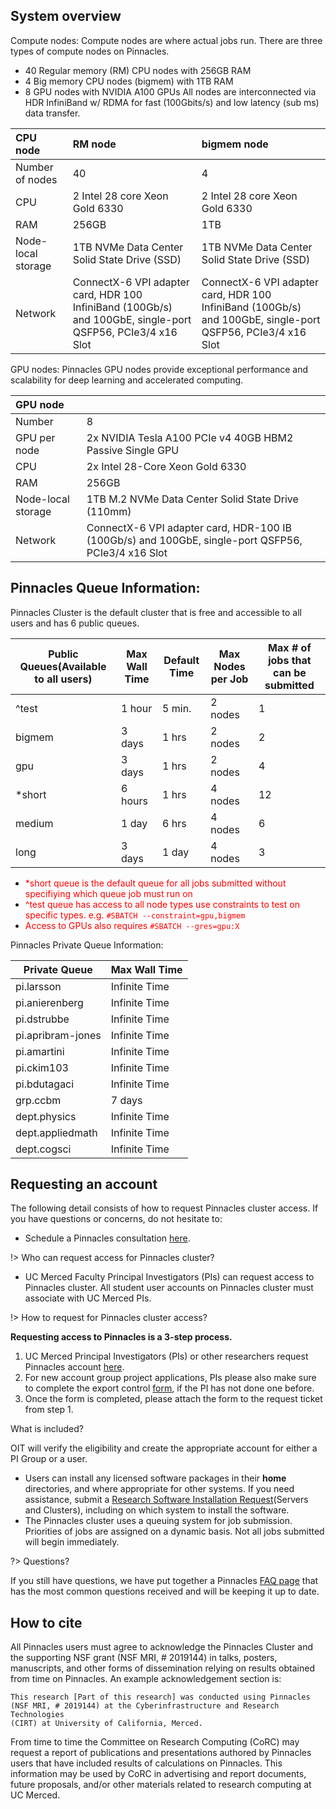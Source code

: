 ## System overview
Compute nodes: Compute nodes are where actual jobs run. There are three types of compute nodes on Pinnacles.
* 40 Regular memory (RM) CPU nodes with 256GB RAM
* 4 Big memory CPU nodes (bigmem) with 1TB RAM
* 8 GPU nodes with NVIDIA A100 GPUs
All nodes are interconnected via HDR InfiniBand w/ RDMA for fast (100Gbits/s) and low latency (sub ms) data transfer.

|     CPU node            | RM node                        | bigmem node                    |
|:----------------|:-------------------------------|:-------------------------------|
| Number of nodes | 40                             | 4                              |
| CPU             | 2 Intel 28 core Xeon Gold 6330 | 2 Intel 28 core Xeon Gold 6330 |
| RAM             | 256GB | 1TB|
| Node-local storage             | 1TB NVMe Data Center Solid State Drive (SSD) | 1TB NVMe Data Center Solid State Drive (SSD)|
| Network             | ConnectX-6 VPI adapter card, HDR 100 InfiniBand (100Gb/s) and 100GbE, single-port QSFP56, PCIe3/4 x16 Slot| ConnectX-6 VPI adapter card, HDR 100 InfiniBand (100Gb/s) and 100GbE, single-port QSFP56, PCIe3/4 x16 Slot|

GPU nodes: Pinnacles GPU nodes provide exceptional performance and scalability for deep learning and accelerated computing.

| GPU node     |                                                           |
|:-------------|:----------------------------------------------------------|
| Number       | 8                                                         |
| GPU per node | 2x NVIDIA Tesla A100 PCIe v4 40GB HBM2 Passive Single GPU |
| CPU          | 2x Intel 28-Core Xeon Gold 6330                           |
| RAM          | 256GB                                                     |
| Node-local storage|1TB M.2 NVMe Data Center Solid State Drive (110mm)|
|Network|ConnectX-6 VPI adapter card, HDR-100 IB (100Gb/s) and 100GbE, single-port QSFP56, PCIe3/4 x16 Slot|

## Pinnacles Queue Information:
Pinnacles Cluster is the default cluster that is free and accessible to all users and has 6 public queues. 

| Public Queues(Available to all users)| Max Wall Time | Default Time | Max Nodes per Job | Max # of jobs that can be submitted | 
| -------------------------------------|---------------|--------------|-------------------|-------------------------------------|
| ^test | 1 hour | 5 min. | 2 nodes | 1 |
| bigmem | 3 days | 1 hrs | 2 nodes | 2 | 
| gpu | 3 days | 1 hrs | 2 nodes | 4 | 
| *short | 6 hours | 1 hrs | 4 nodes | 12 |
| medium | 1 day | 6 hrs | 4 nodes | 6 |
| long | 3 days | 1 day |  4 nodes | 3 | 

* <span style="color: red;">\*short queue is the default queue for all jobs submitted without specifiying which queue job must run on </span>
* <span style="color: red;">^test queue has access to all node types use constraints to test on specific types. e.g. `#SBATCH --constraint=gpu,bigmem` </span>
* <span style="color: red;"> Access to GPUs also requires `#SBATCH --gres=gpu:X` </span>

Pinnacles Private Queue Information: 

| Private Queue| Max Wall Time |
| -------------------------------------|---------------|
| pi.larsson|  Infinite Time | 
| pi.anierenberg | Infinite Time |
| pi.dstrubbe | Infinite Time |
| pi.apribram-jones | Infinite Time | 
| pi.amartini | Infinite Time | 
| pi.ckim103 | Infinite Time | 
| pi.bdutagaci | Infinite Time |
| grp.ccbm | 7 days |
| dept.physics | Infinite Time |
| dept.appliedmath | Infinite Time |
| dept.cogsci | Infinite Time |


## Requesting an account  <!-- {docsify-ignore} -->

The following detail consists of how to request Pinnacles cluster access. If you have questions or concerns, do not hesitate to:
* Schedule a Pinnacles consultation [here](https://arrangr.com/sarvani/facultyconsult). 

!> Who can request access for Pinnacles cluster?
* UC Merced Faculty Principal Investigators (PIs) can request access to Pinnacles cluster. All student user accounts on Pinnacles cluster must associate with UC Merced PIs.

!> How to request for Pinnacles cluster access?

__Requesting access to Pinnacles is a 3-step process.__
1. UC Merced Principal Investigators (PIs) or other researchers request Pinnacles account [here](https://ucmerced.service-now.com/servicehub?id=public_kb_article&sys_id=643ea9ff1b67a0543a003112cd4bcba3&form_id=280d8bb04f72f6006137d0af0310c7b0).
2. For new account group project applications, PIs please also make sure to complete the export control [form](https://ucmerced.app.box.com/file/827800760668?s=e6pmv4cv59tz76aat5re1kzvg23c0s09), if the PI has not done one before.
3. Once the form is completed, please attach the form to the request ticket from step 1.

What is included? 

OIT will verify the eligibility and create the appropriate account for
either a PI Group or a user.
* Users can install any licensed software packages in their __home__
  directories, and where appropriate for other systems. If
  you need assistance, submit a [Research Software Installation Request](https://ucmerced.service-now.com/servicehub?id=public_kb_article&sys_id=b83ee9ff1b67a0543a003112cd4bcbde&form_id=0cb3dca04f7d4300b52ba1618110c7ff)(Servers and Clusters), including on which system to install the software.
* The Pinnacles cluster uses a queuing system for job submission.
  Priorities of jobs are assigned on a dynamic basis. Not all jobs
  submitted will begin immediately.


?> Questions?

If you still have questions, we have put together a Pinnacles [FAQ page](pinnacles_FAQ.md) that has the most common questions received and will be keeping it up to date.


## How to cite  <!-- {docsify-ignore} -->
All Pinnacles users must agree to acknowledge the Pinnacles Cluster and the
supporting NSF grant (NSF MRI, # 2019144) in talks, posters, manuscripts, and
other forms of dissemination relying on results obtained from time on
Pinnacles. An example acknowledgement section is:
```text
This research [Part of this research] was conducted using Pinnacles
(NSF MRI, # 2019144) at the Cyberinfrastructure and Research Technologies
(CIRT) at University of California, Merced.
```
From time to time the Committee on Research Computing (CoRC) may request a report of publications and presentations authored by Pinnacles users that have included results of calculations on Pinnacles. This information may be used by CoRC in advertising and report documents, future proposals, and/or other materials related to research computing at UC Merced. 

